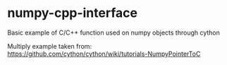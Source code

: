# numpy-cpp-interface
Basic example of C/C++ function used on numpy objects through cython

Multiply example taken from:
https://github.com/cython/cython/wiki/tutorials-NumpyPointerToC
